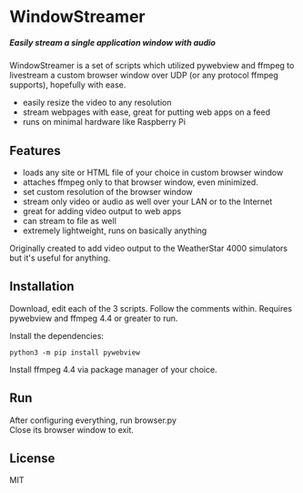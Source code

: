 # WindowStreamer
##### Easily stream a single application window with audio

WindowStreamer is a set of scripts which utilized pywebview and ffmpeg to livestream a custom browser window over UDP (or any protocol ffmpeg supports), hopefully with ease.

- easily resize the video to any resolution
- stream webpages with ease, great for putting web apps on a feed
- runs on minimal hardware like Raspberry Pi

## Features

- loads any site or HTML file of your choice in custom browser window
- attaches ffmpeg only to that browser window, even minimized.
- set custom resolution of the browser window
- stream only video or audio as well over your LAN or to the Internet
- great for adding video output to web apps
- can stream to file as well
- extremely lightweight, runs on basically anything

Originally created to add video output to the WeatherStar 4000 simulators but it's useful for anything. 

## Installation

Download, edit each of the 3 scripts. Follow the comments within.
Requires pywebview and ffmpeg 4.4 or greater to run.

Install the dependencies:

```
python3 -m pip install pywebview
```

Install ffmpeg 4.4 via package manager of your choice.

## Run

After configuring everything, run browser.py  
Close its browser window to exit.

## License

MIT
